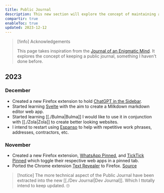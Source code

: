 ```yaml
---
title: Public Journal
description: This new section will explore the concept of maintaining a Public Journal.
compartir: true
enableToc: true
updated: 2023-12-12
---
```



> [!info] Acknowledgements
>
> This page takes inspiration from the [Journal of an Enigmatic Mind](https://speyllsite.pages.dev/journal/). It explores the concept of keeping a public journal, something I haven't done before.

## 2023

### December

- Created a new Firefox extension to hold [ChatGPT in the Sidebar](https://github.com/semanticdata/firefox-chatgpt-in-sidebar).
- Started learning [Svelte](https://svelte.dev/) with the aim to create a Milkdown markdown editor web app.
- Started learning [[./Bulma|Bulma]] I would like to use it in conjunction with [[./Zola|Zola]] to create better looking websites.
- I intend to restart using [Espanso](https://espanso.org/) to help with repetitive work phrases, addresses, contractors, etc.

### November

- Created a new Firefox extension, [WhatsApp Pinned](https://github.com/semanticdata/firefox-ticktick-pinned), and [TickTick Pinned](https://github.com/semanticdata/firefox-ticktick-pinned) which toggle their respective web apps in a pinned tab.
- Ported the Chrome extension [Text Revealer](https://github.com/jamigibbs/text-revealer-chrome-extension) to Firefox. [Source](https://github.com/semanticdata/text-revealer-firefox-extension)

> [!notice]
> The more technical aspect of the Public Journal have been extracted into the new [[./Dev Journal|Dev Journal]]. Which I ttotally intend to keep updated. 🙄
